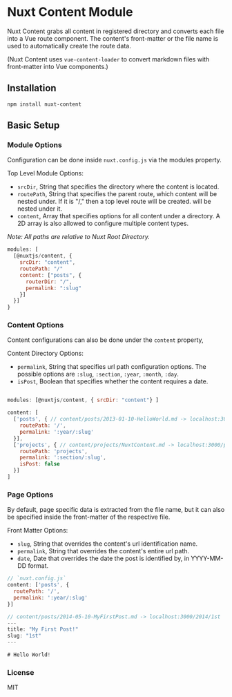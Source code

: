 # Nuxt Content Module

Nuxt Content grabs all content in registered directory and converts each file into a Vue route component. The content's front-matter or the file name is used to automatically create the route data.

(Nuxt Content uses `vue-content-loader` to convert markdown files with front-matter into Vue components.)

## Installation

```
npm install nuxt-content

```

## Basic Setup

### Module Options

Configuration can be done inside `nuxt.config.js` via the modules property.

Top Level Module Options:
  - `srcDir`, String that specifies the directory where the content is located.
  - `routePath`, String that specifies the parent route, which content will be nested under.
  If it is "/," then a top level route will be created.
  will be nested under it.
  - `content`, Array that specifies options for all content under a directory. A 2D array is also allowed to configure multiple content types.

*Note: All paths are relative to Nuxt Root Directory.*

```js
modules: [
  [@nuxtjs/content, {
    srcDir: "content",
    routePath: "/"
    content: ["posts", {
      routerDir: "/",
      permalink: ":slug"
    }]
  }]
}
```

### Content Options

Content configurations can also be done under the `content` property,

Content Directory Options:
  - `permalink`, String that specifies url path configuration options. The possible options
  are `:slug`, `:section`, `:year`, `:month`, `:day`.
  - `isPost`, Boolean that specifies whether the content requires a date.

```js

modules: [@nuxtjs/content, { srcDir: "content"} ]

content: [
  ['posts', { // content/posts/2013-01-10-HelloWorld.md -> localhost:3000/2013/hello-world
    routePath: '/',
    permalink: ':year/:slug'
  }],
  ['projects', { // content/projects/NuxtContent.md -> localhost:3000/projects/nuxt-content
    routePath: 'projects',
    permalink: ':section/:slug',
    isPost: false
  }]
]

```

### Page Options

By default, page specific data is extracted from the file name, but it can also be specified inside the front-matter of the respective file.

Front Matter Options:
  -  `slug`, String that overrides the content's url identification name.
  - `permalink`, String that overrides the content's entire url path.
  -  `date`, Date that overrides the date the post is identified by, in YYYY-MM-DD format.


```js
// `nuxt.config.js`
content: ['posts', {
  routePath: '/',
  permalink: ':year/:slug'
}]

// content/posts/2014-05-10-MyFirstPost.md -> localhost:3000/2014/1st
---
title: "My First Post!"
slug: "1st"
---

# Hello World!

```


### License

MIT
